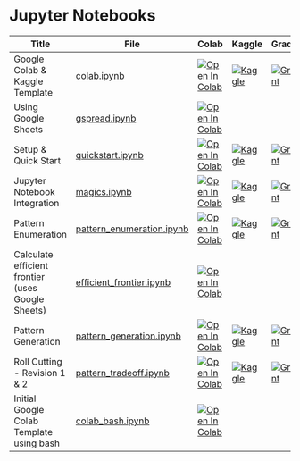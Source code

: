 # Jupyter Notebooks
| Title  |  File  |  Colab | Kaggle | Gradient | SageMaker|
|--------|--------|--------|--------|----------|----------|
| Google Colab & Kaggle Template  |   [colab.ipynb](https://github.com/ampl/amplpy/blob/master/notebooks/colab.ipynb) | [![Open In Colab](https://colab.research.google.com/assets/colab-badge.svg)](https://colab.research.google.com/github/ampl/amplpy/blob/master/notebooks/colab.ipynb) |  [![Kaggle](https://kaggle.com/static/images/open-in-kaggle.svg)](https://kaggle.com/kernels/welcome?src=https://github.com/ampl/amplpy/blob/master/notebooks/colab.ipynb) |    [![Gradient](https://assets.paperspace.io/img/gradient-badge.svg)](https://console.paperspace.com/github/ampl/amplpy/blob/master/notebooks/colab.ipynb) |  [![Open In SageMaker Studio Lab](https://studiolab.sagemaker.aws/studiolab.svg)](https://studiolab.sagemaker.aws/import/github/ampl/amplpy/blob/master/notebooks/colab.ipynb) |
| Using Google Sheets | [gspread.ipynb](https://github.com/ampl/amplpy/blob/master/notebooks/gspread.ipynb) | [![Open In Colab](https://colab.research.google.com/assets/colab-badge.svg)](https://colab.research.google.com/github/ampl/amplpy/blob/master/notebooks/gspread.ipynb) |  | | |
| Setup & Quick Start | [quickstart.ipynb](https://github.com/ampl/amplpy/blob/master/notebooks/quickstart.ipynb) | [![Open In Colab](https://colab.research.google.com/assets/colab-badge.svg)](https://colab.research.google.com/github/ampl/amplpy/blob/master/notebooks/quickstart.ipynb) | [![Kaggle](https://kaggle.com/static/images/open-in-kaggle.svg)](https://kaggle.com/kernels/welcome?src=https://github.com/ampl/amplpy/blob/master/notebooks/quickstart.ipynb) | [![Gradient](https://assets.paperspace.io/img/gradient-badge.svg)](https://console.paperspace.com/github/ampl/amplpy/blob/master/notebooks/quickstart.ipynb) | [![Open In SageMaker Studio Lab](https://studiolab.sagemaker.aws/studiolab.svg)](https://studiolab.sagemaker.aws/import/github/ampl/amplpy/blob/master/notebooks/quickstart.ipynb)
| Jupyter Notebook Integration | [magics.ipynb](https://github.com/ampl/amplpy/blob/master/notebooks/magics.ipynb) | [![Open In Colab](https://colab.research.google.com/assets/colab-badge.svg)](https://colab.research.google.com/github/ampl/amplpy/blob/master/notebooks/magics.ipynb) | [![Kaggle](https://kaggle.com/static/images/open-in-kaggle.svg)](https://kaggle.com/kernels/welcome?src=https://github.com/ampl/amplpy/blob/master/notebooks/magics.ipynb) | [![Gradient](https://assets.paperspace.io/img/gradient-badge.svg)](https://console.paperspace.com/github/ampl/amplpy/blob/master/notebooks/magics.ipynb) | [![Open In SageMaker Studio Lab](https://studiolab.sagemaker.aws/studiolab.svg)](https://studiolab.sagemaker.aws/import/github/ampl/amplpy/blob/master/notebooks/magics.ipynb) |
| Pattern Enumeration | [pattern_enumeration.ipynb](https://github.com/ampl/amplpy/blob/master/notebooks/pattern_enumeration.ipynb) | [![Open In Colab](https://colab.research.google.com/assets/colab-badge.svg)](https://colab.research.google.com/github/ampl/amplpy/blob/master/notebooks/pattern_enumeration.ipynb) | [![Kaggle](https://kaggle.com/static/images/open-in-kaggle.svg)](https://kaggle.com/kernels/welcome?src=https://github.com/ampl/amplpy/blob/master/notebooks/pattern_enumeration.ipynb) | [![Gradient](https://assets.paperspace.io/img/gradient-badge.svg)](https://console.paperspace.com/github/ampl/amplpy/blob/master/notebooks/pattern_enumeration.ipynb) | [![Open In SageMaker Studio Lab](https://studiolab.sagemaker.aws/studiolab.svg)](https://studiolab.sagemaker.aws/import/github/ampl/amplpy/blob/master/notebooks/pattern_enumeration.ipynb) |
| Calculate efficient frontier (uses Google Sheets) | [efficient_frontier.ipynb](https://github.com/ampl/amplpy/blob/master/notebooks/efficient_frontier.ipynb) | [![Open In Colab](https://colab.research.google.com/assets/colab-badge.svg)](https://colab.research.google.com/github/ampl/amplpy/blob/master/notebooks/efficient_frontier.ipynb) | | | |
| Pattern Generation | [pattern_generation.ipynb](https://github.com/ampl/amplpy/blob/master/notebooks/pattern_generation.ipynb) | [![Open In Colab](https://colab.research.google.com/assets/colab-badge.svg)](https://colab.research.google.com/github/ampl/amplpy/blob/master/notebooks/pattern_generation.ipynb) | [![Kaggle](https://kaggle.com/static/images/open-in-kaggle.svg)](https://kaggle.com/kernels/welcome?src=https://github.com/ampl/amplpy/blob/master/notebooks/pattern_generation.ipynb) |   [![Gradient](https://assets.paperspace.io/img/gradient-badge.svg)](https://console.paperspace.com/github/ampl/amplpy/blob/master/notebooks/pattern_generation.ipynb) | [![Open In SageMaker Studio Lab](https://studiolab.sagemaker.aws/studiolab.svg)](https://studiolab.sagemaker.aws/import/github/ampl/amplpy/blob/master/notebooks/pattern_generation.ipynb)
| Roll Cutting - Revision 1 & 2  | [pattern_tradeoff.ipynb](https://github.com/ampl/amplpy/blob/master/notebooks/pattern_tradeoff.ipynb) | [![Open In Colab](https://colab.research.google.com/assets/colab-badge.svg)](https://colab.research.google.com/github/ampl/amplpy/blob/master/notebooks/pattern_tradeoff.ipynb) |  [![Kaggle](https://kaggle.com/static/images/open-in-kaggle.svg)](https://kaggle.com/kernels/welcome?src=https://github.com/ampl/amplpy/blob/master/notebooks/pattern_tradeoff.ipynb) | [![Gradient](https://assets.paperspace.io/img/gradient-badge.svg)](https://console.paperspace.com/github/ampl/amplpy/blob/master/notebooks/pattern_tradeoff.ipynb) | [![Open In SageMaker Studio Lab](https://studiolab.sagemaker.aws/studiolab.svg)](https://studiolab.sagemaker.aws/import/github/ampl/amplpy/blob/master/notebooks/pattern_tradeoff.ipynb) |
| Initial Google Colab Template using bash | [colab_bash.ipynb](https://github.com/ampl/amplpy/blob/master/notebooks/colab_bash.ipynb) | [![Open In Colab](https://colab.research.google.com/assets/colab-badge.svg)](https://colab.research.google.com/github/ampl/amplpy/blob/master/notebooks/colab_bash.ipynb) | | | |
